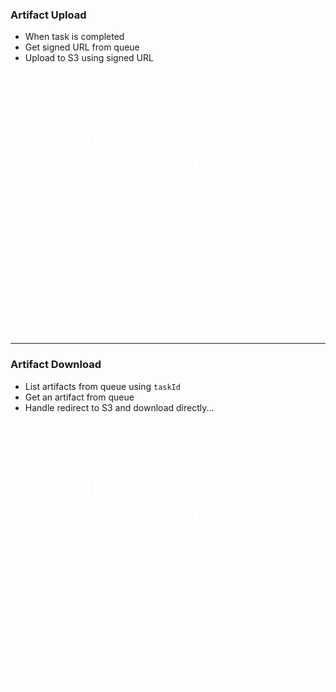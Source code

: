 ### Artifact Upload

 * When task is completed
 * Get signed URL from queue
 * Upload to S3 using signed URL

<center>
<svg
   xmlns:dc="http://purl.org/dc/elements/1.1/"
   xmlns:cc="http://creativecommons.org/ns#"
   xmlns:rdf="http://www.w3.org/1999/02/22-rdf-syntax-ns#"
   xmlns:svg="http://www.w3.org/2000/svg"
   xmlns="http://www.w3.org/2000/svg"
   xmlns:sodipodi="http://sodipodi.sourceforge.net/DTD/sodipodi-0.dtd"
   xmlns:inkscape="http://www.inkscape.org/namespaces/inkscape"
   width="600"
   height="500"
   id="svg3153"
   version="1.1"
   inkscape:version="0.48.3.1 r9886"
   sodipodi:docname="artifact-upload.svg">
  <defs
     id="defs3155">
    <marker
       inkscape:stockid="Arrow1Mend"
       orient="auto"
       refY="0.0"
       refX="0.0"
       id="Arrow1Mend"
       style="overflow:visible;">
      <path
         id="path4048"
         d="M 0.0,0.0 L 5.0,-5.0 L -12.5,0.0 L 5.0,5.0 L 0.0,0.0 z "
         style="fill-rule:evenodd;stroke:#000000;stroke-width:1.0pt;"
         transform="scale(0.4) rotate(180) translate(10,0)" />
    </marker>
    <inkscape:perspective
       sodipodi:type="inkscape:persp3d"
       inkscape:vp_x="0 : 250 : 1"
       inkscape:vp_y="0 : 1000 : 0"
       inkscape:vp_z="600 : 250 : 1"
       inkscape:persp3d-origin="300 : 166.66667 : 1"
       id="perspective3161" />
  </defs>
  <sodipodi:namedview
     id="base"
     pagecolor="#333333"
     bordercolor="#666666"
     borderopacity="1.0"
     inkscape:pageopacity="0.66666667"
     inkscape:pageshadow="2"
     inkscape:zoom="1.4"
     inkscape:cx="268.91754"
     inkscape:cy="250.22889"
     inkscape:document-units="px"
     inkscape:current-layer="layer1"
     showgrid="false"
     showguides="true"
     inkscape:guide-bbox="true"
     inkscape:window-width="1920"
     inkscape:window-height="1025"
     inkscape:window-x="0"
     inkscape:window-y="27"
     inkscape:window-maximized="1" />
  <metadata
     id="metadata3158">
    <rdf:RDF>
      <cc:Work
         rdf:about="">
        <dc:format>image/svg+xml</dc:format>
        <dc:type
           rdf:resource="http://purl.org/dc/dcmitype/StillImage" />
        <dc:title></dc:title>
      </cc:Work>
    </rdf:RDF>
  </metadata>
  <g
     inkscape:label="Layer 1"
     inkscape:groupmode="layer"
     id="layer1"
     transform="translate(0,-552.36218)">
    <g
       id="g6067-6-4-7"
       transform="matrix(1.2174147,0,0,1.2174147,-209.70664,-284.36353)">
      <g
         id="g5342-9-1-2-4-9"
         transform="translate(122.04179,-82.797355)">
        <path
           style="color:#000000;fill:none;stroke:#ffffff;stroke-width:2;stroke-linecap:butt;stroke-linejoin:miter;stroke-miterlimit:4;stroke-opacity:1;stroke-dashoffset:0;marker:none;visibility:visible;display:inline;overflow:visible;enable-background:accumulate"
           id="rect5234-6-8-4-9-83-7"
           d="m 131.09203,838.77085 29.8198,0 0,29.81981 -7.50365,10 -32.31615,0 0,-32.31225 z m -10,8 31.8198,0 0,31.81981 -31.8198,0 z"
           inkscape:connector-curvature="0" />
        <path
           style="fill:none;stroke:#ffffff;stroke-width:2;stroke-linecap:butt;stroke-linejoin:miter;stroke-miterlimit:4;stroke-opacity:1;stroke-dasharray:none"
           id="path5340-8-0-4-6-7"
           transform="translate(0,702.36215)"
           d="m 152.77926,144.62967 8.06544,-8.06543"
           inkscape:connector-curvature="0" />
      </g>
      <text
         style="font-size:18px;font-style:normal;font-variant:normal;font-weight:normal;font-stretch:normal;line-height:125%;letter-spacing:0px;word-spacing:0px;fill:#ffffff;fill-opacity:1;stroke:none;font-family:DejaVu Sans;-inkscape-font-specification:DejaVu Sans"
         xml:space="preserve"
         id="text5536-7-8-6"
         y="813.13824"
         x="230.05235"
         sodipodi:linespacing="125%"><tspan
           style="fill:#ffffff;fill-opacity:1"
           id="tspan5538-5-2-8"
           y="813.13824"
           x="230.05235">Queue</tspan></text>
    </g>
    <g
       id="g6041-5-3-6"
       transform="matrix(1.2174147,0,0,1.2174147,-141.72861,-51.224086)">
      <path
         style="color:#000000;fill:none;stroke:#ffffff;stroke-width:2.63572335;stroke-linecap:butt;stroke-linejoin:miter;stroke-miterlimit:4;stroke-opacity:1;stroke-dasharray:none;stroke-dashoffset:0;marker:none;visibility:visible;display:inline;overflow:visible;enable-background:accumulate"
         id="path5057-3-3-8-2-86-6"
         d="m 553.60711,799.24994 6.7e-4,60.58372 c -3.3e-4,6.89428 -11.51218,12.50586 -25.71276,12.50586 -14.20056,0 -25.71243,-5.61158 -25.70893,-12.4848 l -10e-4,-60.61178 m 51.4234,-0.059 c 0,6.92222 -11.51113,12.5338 -25.71169,12.5338 -14.20058,0 -25.71244,-5.61158 -25.71244,-12.5338 0,-6.92222 11.51115,-12.5338 25.71173,-12.5338 14.20056,0 25.7124,5.61158 25.7124,12.5338 z"
         inkscape:connector-curvature="0" />
      <text
         style="font-size:29.11111069px;font-style:normal;font-variant:normal;font-weight:normal;font-stretch:normal;line-height:125%;letter-spacing:0px;word-spacing:0px;fill:#ffffff;fill-opacity:1;stroke:none;font-family:Monospace;-inkscape-font-specification:Monospace"
         xml:space="preserve"
         id="text5485-7-7-7"
         y="846.21796"
         x="509.57349"
         sodipodi:linespacing="125%"><tspan
           style="font-style:normal;font-variant:normal;font-weight:normal;font-stretch:normal;fill:#ffffff;fill-opacity:1;font-family:DejaVu Sans;-inkscape-font-specification:DejaVu Sans"
           id="tspan5487-8-2-3"
           y="846.21796"
           x="509.57349">S3</tspan></text>
    </g>
    <g
       transform="matrix(1.2174147,0,0,1.2174147,-136.77407,-499.31358)"
       id="g6046-3-1"
       style="fill:#c8deff;fill-opacity:1">
      <path
         inkscape:connector-curvature="0"
         d="m 505.70777,889.69233 c -21.42092,0 -39.7442,14.28116 -47.20531,34.50478 -5.35621,-2.36328 -11.30177,-3.62681 -17.54193,-3.62681 -21.03759,0 -38.54689,14.90134 -42.37532,34.65648 -2.69572,-0.66954 -5.52194,-1.00744 -8.42939,-1.00744 -18.93171,0 -34.26499,15.09594 -34.26499,33.69896 0,18.6038 15.33344,33.699 34.26499,33.699 5.9529,0 11.57043,-1.5076 16.44902,-4.1306 8.42042,8.4426 22.10277,13.9533 37.54534,13.9533 12.43839,0 23.70787,-3.5715 32.03188,-9.3693 7.15298,7.4965 17.16349,12.1398 28.25076,12.1398 14.40383,0 26.99474,-7.8603 33.85393,-19.5957 4.72249,2.656 10.0575,4.181 15.67421,4.181 19.63149,0 35.54059,-18.2222 35.54059,-40.70173 0,-21.64929 -14.77085,-39.32334 -33.39883,-40.60057 -3.15506,-26.96374 -24.52183,-47.80396 -50.3943,-47.80396 z"
         id="path4074-4-7-17"
         style="fill:none;stroke:#ffffff;stroke-width:3.26240063;stroke-linecap:round;stroke-linejoin:round;stroke-opacity:1" />
      <g
         transform="translate(370.40009,135.59866)"
         id="g5342-1-1-8"
         style="fill:#ffffff;fill-opacity:1">
        <path
           inkscape:connector-curvature="0"
           d="m 131.09203,838.77085 29.8198,0 0,29.81981 -7.50365,10 -32.31615,0 0,-32.31225 z m -10,8 31.8198,0 0,31.81981 -31.8198,0 z"
           id="rect5234-6-3-4-91"
           style="color:#000000;fill:none;stroke:#ffffff;stroke-width:2;stroke-linecap:butt;stroke-linejoin:miter;stroke-miterlimit:4;stroke-opacity:1;stroke-dashoffset:0;marker:none;visibility:visible;display:inline;overflow:visible;enable-background:accumulate" />
        <path
           inkscape:connector-curvature="0"
           d="m 152.77926,144.62967 8.06544,-8.06543"
           transform="translate(0,702.36215)"
           id="path5340-6-7-0"
           style="fill:#ffffff;fill-opacity:1;stroke:#ffffff;stroke-width:2;stroke-linecap:butt;stroke-linejoin:miter;stroke-miterlimit:4;stroke-opacity:1;stroke-dasharray:none" />
      </g>
      <g
         transform="translate(359.60898,62.042311)"
         id="g5342-5-8-4"
         style="fill:#ffffff;fill-opacity:1">
        <path
           inkscape:connector-curvature="0"
           d="m 131.09203,838.77085 29.8198,0 0,29.81981 -7.50365,10 -32.31615,0 0,-32.31225 z m -10,8 31.8198,0 0,31.81981 -31.8198,0 z"
           id="rect5234-6-7-6-7"
           style="color:#000000;fill:none;stroke:#ffffff;stroke-width:2;stroke-linecap:butt;stroke-linejoin:miter;stroke-miterlimit:4;stroke-opacity:1;stroke-dashoffset:0;marker:none;visibility:visible;display:inline;overflow:visible;enable-background:accumulate" />
        <path
           inkscape:connector-curvature="0"
           d="m 152.77926,144.62967 8.06544,-8.06543"
           transform="translate(0,702.36215)"
           id="path5340-64-4-5"
           style="fill:#ffffff;fill-opacity:1;stroke:#ffffff;stroke-width:2;stroke-linecap:butt;stroke-linejoin:miter;stroke-miterlimit:4;stroke-opacity:1;stroke-dasharray:none" />
      </g>
      <g
         transform="translate(297.76279,134.14585)"
         id="g5342-5-7-6-8"
         style="fill:#ffffff;fill-opacity:1">
        <path
           inkscape:connector-curvature="0"
           d="m 131.09203,838.77085 29.8198,0 0,29.81981 -7.50365,10 -32.31615,0 0,-32.31225 z m -10,8 31.8198,0 0,31.81981 -31.8198,0 z"
           id="rect5234-6-7-9-3-3"
           style="color:#000000;fill:none;stroke:#ffffff;stroke-width:2;stroke-linecap:butt;stroke-linejoin:miter;stroke-miterlimit:4;stroke-opacity:1;stroke-dashoffset:0;marker:none;visibility:visible;display:inline;overflow:visible;enable-background:accumulate" />
        <path
           inkscape:connector-curvature="0"
           d="m 152.77926,144.62967 8.06544,-8.06543"
           transform="translate(0,702.36215)"
           id="path5340-64-9-9-5"
           style="fill:#ffffff;fill-opacity:1;stroke:#ffffff;stroke-width:2;stroke-linecap:butt;stroke-linejoin:miter;stroke-miterlimit:4;stroke-opacity:1;stroke-dasharray:none" />
      </g>
      <text
         sodipodi:linespacing="125%"
         x="429.92096"
         y="961.85248"
         id="text6033-5-5"
         xml:space="preserve"
         style="font-size:18px;font-style:normal;font-variant:normal;font-weight:normal;font-stretch:normal;line-height:125%;letter-spacing:0px;word-spacing:0px;fill:#ffffff;fill-opacity:1;stroke:none;font-family:DejaVu Sans;-inkscape-font-specification:DejaVu Sans"><tspan
           x="429.92096"
           y="961.85248"
           id="tspan6035-2-5"
           style="fill:#ffffff;fill-opacity:1">EC2 Workers</tspan></text>
    </g>
    <g
       id="g5022"
       style="fill:#ffffff;fill-opacity:1">
      <path
         style="font-size:medium;font-style:normal;font-variant:normal;font-weight:normal;font-stretch:normal;text-indent:0;text-align:start;text-decoration:none;line-height:normal;letter-spacing:normal;word-spacing:normal;text-transform:none;direction:ltr;block-progression:tb;writing-mode:lr-tb;text-anchor:start;baseline-shift:baseline;color:#000000;fill:#ffffff;fill-opacity:1;stroke:none;stroke-width:2.59999989999999981;marker:none;visibility:visible;display:inline;overflow:visible;enable-background:accumulate;font-family:Sans;-inkscape-font-specification:Sans"
         d="m 188.09375,659.58093 c -13.8154,-0.12878 -28.84517,0.12687 -45.28125,0.78125 l 0.0937,2.59375 c 131.18064,-5.22279 171.77499,16.41512 222.40625,32.78125 l 0.8125,-2.46875 c -44.08239,-14.24926 -81.32343,-32.78601 -178.03125,-33.6875 z"
         id="path4828"
         inkscape:connector-curvature="0" />
      <path
         style="fill-rule:evenodd;stroke:#ffffff;stroke-width:1.03999996000000006pt;fill:#ffffff;fill-opacity:1;stroke-opacity:1"
         d="m 153.24892,661.23416 4.98901,-5.40276 -17.97872,5.91992 18.39246,4.47185 -5.40275,-4.98901 z"
         id="path5028"
         inkscape:connector-curvature="0" />
    </g>
    <text
       xml:space="preserve"
       style="font-size:16px;font-style:normal;font-variant:normal;font-weight:normal;font-stretch:normal;line-height:125%;letter-spacing:0px;word-spacing:0px;fill:#ffffff;fill-opacity:1;stroke:none;font-family:Monospace;-inkscape-font-specification:Monospace"
       x="216.19836"
       y="634.79877"
       id="text4830"
       sodipodi:linespacing="125%"
       transform="matrix(0.99784189,0.06566247,-0.06566247,0.99784189,0,0)"><tspan
         sodipodi:role="line"
         id="tspan4832"
         x="216.19836"
         y="634.79877">Create Artifact</tspan></text>
    <text
       xml:space="preserve"
       style="font-size:16px;font-style:normal;font-variant:normal;font-weight:normal;font-stretch:normal;line-height:125%;letter-spacing:0px;word-spacing:0px;fill:#ffffff;fill-opacity:1;stroke:none;font-family:Monospace;-inkscape-font-specification:Monospace"
       x="255.71446"
       y="690.64728"
       id="text4834"
       sodipodi:linespacing="125%"
       transform="matrix(0.99122178,0.13220964,-0.13220964,0.99122178,0,0)"><tspan
         sodipodi:role="line"
         id="tspan4836"
         x="255.71446"
         y="690.64728">Signed PUT URL</tspan></text>
    <g
       id="g5030"
       style="fill:#ffffff;fill-opacity:1">
      <path
         style="font-size:medium;font-style:normal;font-variant:normal;font-weight:normal;font-stretch:normal;text-indent:0;text-align:start;text-decoration:none;line-height:normal;letter-spacing:normal;word-spacing:normal;text-transform:none;direction:ltr;block-progression:tb;writing-mode:lr-tb;text-anchor:start;baseline-shift:baseline;color:#000000;fill:#ffffff;fill-opacity:1;stroke:none;stroke-width:2.59999989999999981;marker:none;visibility:visible;display:inline;overflow:visible;enable-background:accumulate;font-family:Sans;-inkscape-font-specification:Sans"
         d="m 137.5,682.89343 7.5,2.15625 0.71875,-2.5 -7.5,-2.15625 z m 14.96875,4.3125 7.5,2.1875 0.71875,-2.5 -7.46875,-2.15625 z m 15,4.375 7.5,2.1875 0.71875,-2.5 -7.5,-2.1875 z m 15,4.3125 7.5,2.125 0.71875,-2.5 -7.53125,-2.125 z m 15.03125,4.1875 0.84375,0.21875 6.34375,1.65625 0.375,0.0937 0.65625,-2.5 -0.375,-0.0937 -0.0312,0 -6.28125,-1.65625 -0.0312,0 -0.8125,-0.25 z m 15.15625,3.875 4.59375,1.09375 0.0312,0 3,0.6875 0.5625,-2.53125 -3,-0.6875 -4.59375,-1.09375 z m 15.25,3.4375 1.90625,0.40625 0.0312,0 5.75,1.09375 0.46875,-2.53125 -5.71875,-1.125 -0.0312,0 -1.875,-0.40625 z m 124.15625,0.53125 0.40625,2.59375 7.6875,-1.15625 -0.375,-2.5625 z m -108.75,2.34375 5.53125,0.875 0.0312,0 2.15625,0.3125 0.375,-2.5625 -2.15625,-0.3125 -0.0312,0 -5.5,-0.875 z m 99.21875,-1.0625 -5.90625,0.65625 0.3125,2.5625 5.90625,-0.65625 1.84375,-0.21875 -0.3125,-2.59375 z m -83.71875,3.25 3.03125,0.375 0.0312,0 4.71875,0.46875 0.25,-2.59375 -4.6875,-0.46875 -0.0312,0 -3.03125,-0.34375 z m 67.4375,-1.59375 -5.09375,0.34375 0.1875,2.59375 5.09375,-0.34375 0.0312,0 2.65625,-0.25 -0.21875,-2.59375 z m -51.875,3.0625 0.8125,0.0625 0.0312,0 6.84375,0.375 0.0312,0 0.125,0.0312 0.0937,-2.625 -0.125,0 -0.0312,0 -6.75,-0.375 -0.0312,0 -0.78125,-0.0625 z m 36.46875,-2.125 -0.0312,0 -5.1875,0.15625 0.0937,2.59375 5.21875,-0.15625 0.0312,0 2.5625,-0.125 -0.125,-2.59375 z m -20.78125,2.8125 6.09375,0.0937 0.0312,0 1.6875,-0.0312 -0.0312,-2.59375 -1.625,0.0312 -0.0312,0 -6.09375,-0.0937 z"
         id="path4838"
         inkscape:connector-curvature="0" />
      <path
         style="fill-rule:evenodd;stroke:#ffffff;stroke-width:1.03999996000000006pt;fill:#ffffff;fill-opacity:1;stroke-opacity:1"
         d="m 349.7259,709.68978 -4.3304,5.94371 17.17303,-7.96036 -18.78634,-2.31374 5.94371,4.33039 z"
         id="path5036"
         inkscape:connector-curvature="0" />
    </g>
    <g
       id="g5245">
      <path
         style="font-size:medium;font-style:normal;font-variant:normal;font-weight:normal;font-stretch:normal;text-indent:0;text-align:start;text-decoration:none;line-height:normal;letter-spacing:normal;word-spacing:normal;text-transform:none;direction:ltr;block-progression:tb;writing-mode:lr-tb;text-anchor:start;baseline-shift:baseline;color:#000000;fill:#ffffff;fill-opacity:1;stroke:none;stroke-width:3.0999999;marker:none;visibility:visible;display:inline;overflow:visible;enable-background:accumulate;font-family:Sans;-inkscape-font-specification:Sans"
         d="m 397.03125,742.98718 c -3.85685,64.9698 12.88336,111.52159 59.5625,176.71875 l 2.53125,-1.8125 c -46.47882,-64.91738 -62.82047,-110.36177 -59,-174.71875 l -3.09375,-0.1875 z"
         id="path5057"
         inkscape:connector-curvature="0" />
      <path
         style="fill-rule:evenodd;stroke:#ffffff;stroke-width:1.23999996000000001pt;stroke-opacity:1;fill:#ffffff;fill-opacity:1"
         d="m 450.63856,908.70848 -8.65042,-1.43184 17.67366,14.03467 -7.5914,-21.25326 -1.43184,8.65043 z"
         id="path5251"
         inkscape:connector-curvature="0" />
    </g>
    <text
       xml:space="preserve"
       style="font-size:16px;font-style:normal;font-variant:normal;font-weight:normal;font-stretch:normal;line-height:125%;letter-spacing:0px;word-spacing:0px;fill:#ffffff;fill-opacity:1;stroke:none;font-family:Monospace;-inkscape-font-specification:Monospace"
       x="858.38721"
       y="-87.263168"
       id="text5241"
       sodipodi:linespacing="125%"
       transform="matrix(0.37538541,0.92686881,-0.92686881,0.37538541,0,0)"><tspan
         sodipodi:role="line"
         id="tspan5243"
         x="858.38721"
         y="-87.263168">PUT to Signed URL</tspan></text>
  </g>
</svg>
</center>


---

### Artifact Download

 * List artifacts from queue using `taskId`
 * Get an artifact from queue
 * Handle redirect to S3 and download directly...

<center>
  <svg
   xmlns:dc="http://purl.org/dc/elements/1.1/"
   xmlns:cc="http://creativecommons.org/ns#"
   xmlns:rdf="http://www.w3.org/1999/02/22-rdf-syntax-ns#"
   xmlns:svg="http://www.w3.org/2000/svg"
   xmlns="http://www.w3.org/2000/svg"
   version="1.1"
   width="600"
   height="500"
   id="svg3153">
  <defs
     id="defs3155">
    <marker
       refX="0"
       refY="0"
       orient="auto"
       id="Arrow1Mend"
       style="overflow:visible">
      <path
         d="M 0,0 5,-5 -12.5,0 5,5 0,0 z"
         transform="matrix(-0.4,0,0,-0.4,-4,0)"
         id="path4048"
         style="fill-rule:evenodd;stroke:#000000;stroke-width:1pt" />
    </marker>
  </defs>
  <metadata
     id="metadata3158">
    <rdf:RDF>
      <cc:Work
         rdf:about="">
        <dc:format>image/svg+xml</dc:format>
        <dc:type
           rdf:resource="http://purl.org/dc/dcmitype/StillImage" />
        <dc:title></dc:title>
      </cc:Work>
    </rdf:RDF>
  </metadata>
  <g
     transform="translate(0,-552.36218)"
     id="layer1">
    <g
       transform="matrix(1.2174147,0,0,1.2174147,-209.70664,-284.36353)"
       id="g6067-6-4-7">
      <g
         transform="translate(122.04179,-82.797355)"
         id="g5342-9-1-2-4-9">
        <path
           d="m 131.09203,838.77085 29.8198,0 0,29.81981 -7.50365,10 -32.31615,0 0,-32.31225 z m -10,8 31.8198,0 0,31.81981 -31.8198,0 z"
           id="rect5234-6-8-4-9-83-7"
           style="color:#000000;fill:none;stroke:#ffffff;stroke-width:2;stroke-linecap:butt;stroke-linejoin:miter;stroke-miterlimit:4;stroke-opacity:1;stroke-dashoffset:0;marker:none;visibility:visible;display:inline;overflow:visible;enable-background:accumulate" />
        <path
           d="m 152.77926,144.62967 8.06544,-8.06543"
           transform="translate(0,702.36215)"
           id="path5340-8-0-4-6-7"
           style="fill:none;stroke:#ffffff;stroke-width:2;stroke-linecap:butt;stroke-linejoin:miter;stroke-miterlimit:4;stroke-opacity:1;stroke-dasharray:none" />
      </g>
      <text
         x="230.05235"
         y="813.13824"
         id="text5536-7-8-6"
         xml:space="preserve"
         style="font-size:18px;font-style:normal;font-variant:normal;font-weight:normal;font-stretch:normal;line-height:125%;letter-spacing:0px;word-spacing:0px;fill:#ffffff;fill-opacity:1;stroke:none;font-family:DejaVu Sans;-inkscape-font-specification:DejaVu Sans"><tspan
           x="230.05235"
           y="813.13824"
           id="tspan5538-5-2-8"
           style="fill:#ffffff;fill-opacity:1">Queue</tspan></text>
    </g>
    <g
       transform="matrix(1.2174147,0,0,1.2174147,-112.4429,-77.652657)"
       id="g6041-5-3-6">
      <path
         d="m 553.60711,799.24994 6.7e-4,60.58372 c -3.3e-4,6.89428 -11.51218,12.50586 -25.71276,12.50586 -14.20056,0 -25.71243,-5.61158 -25.70893,-12.4848 l -10e-4,-60.61178 m 51.4234,-0.059 c 0,6.92222 -11.51113,12.5338 -25.71169,12.5338 -14.20058,0 -25.71244,-5.61158 -25.71244,-12.5338 0,-6.92222 11.51115,-12.5338 25.71173,-12.5338 14.20056,0 25.7124,5.61158 25.7124,12.5338 z"
         id="path5057-3-3-8-2-86-6"
         style="color:#000000;fill:none;stroke:#ffffff;stroke-width:2.63572335;stroke-linecap:butt;stroke-linejoin:miter;stroke-miterlimit:4;stroke-opacity:1;stroke-dasharray:none;stroke-dashoffset:0;marker:none;visibility:visible;display:inline;overflow:visible;enable-background:accumulate" />
      <text
         x="509.57349"
         y="846.21796"
         id="text5485-7-7-7"
         xml:space="preserve"
         style="font-size:29.11111069px;font-style:normal;font-variant:normal;font-weight:normal;font-stretch:normal;line-height:125%;letter-spacing:0px;word-spacing:0px;fill:#ffffff;fill-opacity:1;stroke:none;font-family:Monospace;-inkscape-font-specification:Monospace"><tspan
           x="509.57349"
           y="846.21796"
           id="tspan5487-8-2-3"
           style="font-style:normal;font-variant:normal;font-weight:normal;font-stretch:normal;fill:#ffffff;fill-opacity:1;font-family:DejaVu Sans;-inkscape-font-specification:DejaVu Sans">S3</tspan></text>
    </g>
    <g
       transform="matrix(1.2174147,0,0,1.2174147,11.297603,-225.63882)"
       id="g6092-3-6-3">
      <g
         transform="translate(-36.25,12.75)"
         id="g5228-7-5-3">
        <path
           d="m 79,266 28.5,-28.5 7.97789,29.77388"
           transform="translate(0,702.36215)"
           id="path5220-9-0-0"
           style="fill:none;stroke:#ffffff;stroke-width:2;stroke-linecap:butt;stroke-linejoin:miter;stroke-miterlimit:4;stroke-opacity:1;stroke-dasharray:none" />
        <path
           d="m 107,237.5 6.74343,-25.16682 -22.545109,6.04094"
           transform="translate(0,702.36215)"
           id="path5222-6-2-5"
           style="fill:none;stroke:#ffffff;stroke-width:2;stroke-linecap:butt;stroke-linejoin:miter;stroke-miterlimit:4;stroke-opacity:1;stroke-dasharray:none" />
        <path
           d="m 114,212.5 9,18"
           transform="translate(0,702.36215)"
           id="path5224-3-5-4"
           style="fill:none;stroke:#ffffff;stroke-width:2;stroke-linecap:butt;stroke-linejoin:miter;stroke-miterlimit:4;stroke-opacity:1;stroke-dasharray:none" />
        <path
           d="m 131,201.5 a 12.75,12.25 0 1 1 -25.5,0 12.75,12.25 0 1 1 25.5,0 z"
           transform="translate(1.75,701.61215)"
           id="path5226-7-5-8"
           style="color:#000000;fill:none;stroke:#ffffff;stroke-width:2;stroke-linecap:butt;stroke-linejoin:miter;stroke-miterlimit:4;stroke-opacity:1;stroke-dasharray:none;stroke-dashoffset:0;marker:none;visibility:visible;display:inline;overflow:visible;enable-background:accumulate" />
      </g>
      <path
         d="m 81.75,951.1122 23.25,-2.25005 5.5972,-20.88902"
         id="path6086-5-9-6"
         style="fill:none;stroke:#ffffff;stroke-width:3.5;stroke-linecap:butt;stroke-linejoin:miter;stroke-miterlimit:4;stroke-opacity:1;stroke-dasharray:none" />
      <text
         x="30"
         y="1000.3621"
         id="text6088-6-3-7"
         xml:space="preserve"
         style="font-size:18px;font-style:normal;font-variant:normal;font-weight:normal;font-stretch:normal;line-height:125%;letter-spacing:0px;word-spacing:0px;fill:#ffffff;fill-opacity:1;stroke:none;font-family:DejaVu Sans;-inkscape-font-specification:DejaVu Sans"><tspan
           x="30"
           y="1000.3621"
           id="tspan6090-6-9-6"
           style="fill:#ffffff;fill-opacity:1">Developer</tspan></text>
    </g>
    <g
       transform="matrix(1.2174147,0,0,1.2174147,-136.77407,-499.31358)"
       id="g6046-3-1"
       style="fill:#c8deff;fill-opacity:1">
      <path
         d="m 505.70777,889.69233 c -21.42092,0 -39.7442,14.28116 -47.20531,34.50478 -5.35621,-2.36328 -11.30177,-3.62681 -17.54193,-3.62681 -21.03759,0 -38.54689,14.90134 -42.37532,34.65648 -2.69572,-0.66954 -5.52194,-1.00744 -8.42939,-1.00744 -18.93171,0 -34.26499,15.09594 -34.26499,33.69896 0,18.6038 15.33344,33.699 34.26499,33.699 5.9529,0 11.57043,-1.5076 16.44902,-4.1306 8.42042,8.4426 22.10277,13.9533 37.54534,13.9533 12.43839,0 23.70787,-3.5715 32.03188,-9.3693 7.15298,7.4965 17.16349,12.1398 28.25076,12.1398 14.40383,0 26.99474,-7.8603 33.85393,-19.5957 4.72249,2.656 10.0575,4.181 15.67421,4.181 19.63149,0 35.54059,-18.2222 35.54059,-40.70173 0,-21.64929 -14.77085,-39.32334 -33.39883,-40.60057 -3.15506,-26.96374 -24.52183,-47.80396 -50.3943,-47.80396 z"
         id="path4074-4-7-17"
         style="fill:none;stroke:#ffffff;stroke-width:3.26240063;stroke-linecap:round;stroke-linejoin:round;stroke-opacity:1" />
      <g
         transform="translate(370.40009,135.59866)"
         id="g5342-1-1-8"
         style="fill:#ffffff;fill-opacity:1">
        <path
           d="m 131.09203,838.77085 29.8198,0 0,29.81981 -7.50365,10 -32.31615,0 0,-32.31225 z m -10,8 31.8198,0 0,31.81981 -31.8198,0 z"
           id="rect5234-6-3-4-91"
           style="color:#000000;fill:none;stroke:#ffffff;stroke-width:2;stroke-linecap:butt;stroke-linejoin:miter;stroke-miterlimit:4;stroke-opacity:1;stroke-dashoffset:0;marker:none;visibility:visible;display:inline;overflow:visible;enable-background:accumulate" />
        <path
           d="m 152.77926,144.62967 8.06544,-8.06543"
           transform="translate(0,702.36215)"
           id="path5340-6-7-0"
           style="fill:#ffffff;fill-opacity:1;stroke:#ffffff;stroke-width:2;stroke-linecap:butt;stroke-linejoin:miter;stroke-miterlimit:4;stroke-opacity:1;stroke-dasharray:none" />
      </g>
      <g
         transform="translate(359.60898,62.042311)"
         id="g5342-5-8-4"
         style="fill:#ffffff;fill-opacity:1">
        <path
           d="m 131.09203,838.77085 29.8198,0 0,29.81981 -7.50365,10 -32.31615,0 0,-32.31225 z m -10,8 31.8198,0 0,31.81981 -31.8198,0 z"
           id="rect5234-6-7-6-7"
           style="color:#000000;fill:none;stroke:#ffffff;stroke-width:2;stroke-linecap:butt;stroke-linejoin:miter;stroke-miterlimit:4;stroke-opacity:1;stroke-dashoffset:0;marker:none;visibility:visible;display:inline;overflow:visible;enable-background:accumulate" />
        <path
           d="m 152.77926,144.62967 8.06544,-8.06543"
           transform="translate(0,702.36215)"
           id="path5340-64-4-5"
           style="fill:#ffffff;fill-opacity:1;stroke:#ffffff;stroke-width:2;stroke-linecap:butt;stroke-linejoin:miter;stroke-miterlimit:4;stroke-opacity:1;stroke-dasharray:none" />
      </g>
      <g
         transform="translate(297.76279,134.14585)"
         id="g5342-5-7-6-8"
         style="fill:#ffffff;fill-opacity:1">
        <path
           d="m 131.09203,838.77085 29.8198,0 0,29.81981 -7.50365,10 -32.31615,0 0,-32.31225 z m -10,8 31.8198,0 0,31.81981 -31.8198,0 z"
           id="rect5234-6-7-9-3-3"
           style="color:#000000;fill:none;stroke:#ffffff;stroke-width:2;stroke-linecap:butt;stroke-linejoin:miter;stroke-miterlimit:4;stroke-opacity:1;stroke-dashoffset:0;marker:none;visibility:visible;display:inline;overflow:visible;enable-background:accumulate" />
        <path
           d="m 152.77926,144.62967 8.06544,-8.06543"
           transform="translate(0,702.36215)"
           id="path5340-64-9-9-5"
           style="fill:#ffffff;fill-opacity:1;stroke:#ffffff;stroke-width:2;stroke-linecap:butt;stroke-linejoin:miter;stroke-miterlimit:4;stroke-opacity:1;stroke-dasharray:none" />
      </g>
      <text
         x="429.92096"
         y="961.85248"
         id="text6033-5-5"
         xml:space="preserve"
         style="font-size:18px;font-style:normal;font-variant:normal;font-weight:normal;font-stretch:normal;line-height:125%;letter-spacing:0px;word-spacing:0px;fill:#ffffff;fill-opacity:1;stroke:none;font-family:DejaVu Sans;-inkscape-font-specification:DejaVu Sans"><tspan
           x="429.92096"
           y="961.85248"
           id="tspan6035-2-5"
           style="fill:#ffffff;fill-opacity:1">EC2 Workers</tspan></text>
    </g>
    <text
       x="674.11182"
       y="483.36432"
       transform="matrix(0.82880857,0.55953227,-0.55953227,0.82880857,0,0)"
       id="text4479"
       xml:space="preserve"
       style="font-size:16px;font-style:normal;font-variant:normal;font-weight:normal;font-stretch:normal;line-height:125%;letter-spacing:0px;word-spacing:0px;fill:#ffffff;fill-opacity:1;stroke:none;font-family:Monospace;-inkscape-font-specification:Monospace"><tspan
         x="674.11182"
         y="483.36432"
         id="tspan4481">Redirect</tspan></text>
    <text
       x="291.77359"
       y="877.47205"
       transform="matrix(0.99751455,0.07046076,-0.07046076,0.99751455,0,0)"
       id="text4483"
       xml:space="preserve"
       style="font-size:16px;font-style:normal;font-variant:normal;font-weight:normal;font-stretch:normal;line-height:125%;letter-spacing:0px;word-spacing:0px;fill:#ffffff;fill-opacity:1;stroke:none;font-family:Monospace;-inkscape-font-specification:Monospace"><tspan
         x="291.77359"
         y="877.47205"
         id="tspan4485">GET &lt;signed-url&gt;</tspan></text>
    <text
       x="13.424511"
       y="816.43994"
       transform="matrix(0.99997619,0.0069012,-0.0069012,0.99997619,0,0)"
       id="text4487"
       xml:space="preserve"
       style="font-size:16px;font-style:normal;font-variant:normal;font-weight:normal;font-stretch:normal;line-height:125%;letter-spacing:0px;word-spacing:0px;fill:#ffffff;fill-opacity:1;stroke:none;font-family:Monospace;-inkscape-font-specification:Monospace"><tspan
         x="13.424511"
         y="816.43994"
         id="tspan4489">GET ../build.zip</tspan></text>
    <g
       id="g4730">
      <path
         d="m 132.28125,713.64343 -1.6875,1.71875 c 22.51413,22.34509 32.64576,51.47925 34.5625,82.5 1.91674,31.02075 -4.40928,63.87843 -14.84375,93.375 l 2.25,0.8125 c 10.51923,-29.73616 16.94323,-62.86304 15,-94.3125 -1.94323,-31.44946 -12.28153,-61.26671 -35.28125,-84.09375 z"
         id="path4542"
         style="font-size:medium;font-style:normal;font-variant:normal;font-weight:normal;font-stretch:normal;text-indent:0;text-align:start;text-decoration:none;line-height:normal;letter-spacing:normal;word-spacing:normal;text-transform:none;direction:ltr;block-progression:tb;writing-mode:lr-tb;text-anchor:start;baseline-shift:baseline;color:#000000;fill:#ffffff;fill-opacity:1;stroke:none;stroke-width:2.4000001;marker:none;visibility:visible;display:inline;overflow:visible;enable-background:accumulate;font-family:Sans;-inkscape-font-specification:Sans" />
      <path
         d="m 138.24233,721.26764 6.78817,-0.0256 -15.30537,-8.42767 8.54278,15.24143 -0.0256,-6.78818 z"
         id="path4736"
         style="fill:#ffffff;fill-opacity:1;fill-rule:evenodd;stroke:#ffffff;stroke-width:0.96000004pt;stroke-opacity:1" />
    </g>
    <g
       id="g4738">
      <path
         d="m 190.875,900.98718 c -11.8389,0.0134 -22.49952,0.31076 -31.65625,0.90625 l 0.15625,2.375 c 72.69863,-4.7278 243.42028,9.6994 328.84375,34.96875 l 0.6875,-2.3125 C 413.64121,914.66033 273.74729,900.8933 190.875,900.98718 z"
         id="path4544"
         style="font-size:medium;font-style:normal;font-variant:normal;font-weight:normal;font-stretch:normal;text-indent:0;text-align:start;text-decoration:none;line-height:normal;letter-spacing:normal;word-spacing:normal;text-transform:none;direction:ltr;block-progression:tb;writing-mode:lr-tb;text-anchor:start;baseline-shift:baseline;color:#000000;fill:#ffffff;fill-opacity:1;stroke:none;stroke-width:2.4000001;marker:none;visibility:visible;display:inline;overflow:visible;enable-background:accumulate;font-family:Sans;-inkscape-font-specification:Sans" />
      <path
         d="m 479.36576,935.35331 -5.96442,3.24126 17.47151,0.16269 -14.74835,-9.36836 3.24126,5.96441 z"
         id="path4744"
         style="fill:#ffffff;fill-opacity:1;fill-rule:evenodd;stroke:#ffffff;stroke-width:0.96000004pt;stroke-opacity:1" />
    </g>
    <g
       id="g4746">
      <path
         d="m 140,684.04968 5.75,4.3125 1.4375,-1.9375 -5.75,-4.3125 z m 11.5,8.625 5.78125,4.3125 1.4375,-1.90625 -5.75,-4.3125 z m 11.53125,8.65625 5.75,4.3125 1.4375,-1.9375 -5.75,-4.3125 z m 11.53125,8.625 5.75,4.3125 1.4375,-1.9375 -5.75,-4.3125 z m 11.53125,8.625 5.75,4.3125 1.4375,-1.9375 -5.75,-4.3125 z m 11.53125,8.625 5.78125,4.3125 1.4375,-1.9375 -5.78125,-4.3125 z m 11.5625,8.59375 5.78125,4.28125 1.40625,-1.90625 -5.75,-4.3125 z m 11.5625,8.59375 2.59375,1.9375 0.0312,0 3.15625,2.34375 1.40625,-1.9375 -3.15625,-2.3125 -2.625,-1.96875 z m 11.5625,8.5625 3.375,2.46875 2.4375,1.78125 1.40625,-1.9375 -2.4375,-1.78125 -3.34375,-2.46875 z m 11.625,8.5 3.6875,2.71875 2.125,1.53125 1.40625,-1.9375 -2.125,-1.53125 -3.6875,-2.6875 z m 11.65625,8.5 3.59375,2.625 0.0312,0 2.1875,1.59375 1.40625,-1.96875 -2.1875,-1.5625 -0.0312,0 -3.59375,-2.625 z m 11.6875,8.40625 3.15625,2.28125 0.0312,0.0312 2.65625,1.875 1.40625,-1.9375 -2.6875,-1.90625 -3.1875,-2.28125 z m 11.71875,8.375 2.40625,1.6875 3.5,2.4375 1.375,-1.96875 -3.5,-2.4375 -2.375,-1.6875 z m 11.8125,8.25 1.25,0.90625 4.65625,3.21875 1.375,-2 -4.65625,-3.1875 -1.25,-0.875 z m 11.84375,8.1875 5.96875,4.03125 1.34375,-1.96875 L 304,801.20593 z m 11.96875,8.0625 6,3.96875 1.3125,-2 -6,-3.96875 z m 12.03125,7.90625 5.8125,3.75 0.25,0.15625 1.28125,-2 -0.25,-0.1875 0,0.0312 -5.78125,-3.75 z m 12.15625,7.75 3.3125,2.09375 2.8125,1.71875 1.25,-2.03125 -2.78125,-1.71875 -0.0312,0 -3.28125,-2.09375 z m 12.28125,7.59375 0.5625,0.34375 5.625,3.34375 1.21875,-2.0625 -5.59375,-3.34375 -0.0312,0 -0.53125,-0.34375 z m 12.40625,7.34375 6.25,3.59375 1.1875,-2.09375 -6.25,-3.59375 z m 12.5625,7.09375 3.65625,2.0625 0.0312,0 2.625,1.40625 1.125,-2.125 -2.59375,-1.375 -0.0312,-0.0312 -3.65625,-2.03125 z m 12.65625,6.875 0.28125,0.15625 0.0312,0 6.125,3.125 1.09375,-2.125 -6.09375,-3.125 -0.0312,0 -0.25,-0.15625 z m 12.875,6.53125 6,2.9375 0,0.0312 0.0312,0 0.46875,0.21875 1.03125,-2.1875 -0.46875,-0.1875 -0.0312,-0.0312 -5.96875,-2.9375 z m 13,6.25 2.375,1.09375 0,0.0312 4.21875,1.875 0.96875,-2.1875 -4.1875,-1.90625 0,0.0312 -2.34375,-1.125 z m 13.1875,5.9375 6.625,2.8125 0.9375,-2.1875 -6.625,-2.84375 z m 13.28125,5.5625 4.53125,1.84375 0.0312,0 2.15625,0.84375 0.875,-2.25 -2.15625,-0.8125 -0.0312,0 0,-0.0312 -4.5,-1.8125 z m 13.4375,5.28125 0.90625,0.34375 0.0312,0 5.84375,2.15625 0.8125,-2.25 -5.8125,-2.125 -0.0312,0 0,-0.0312 -0.875,-0.34375 z m 13.5625,4.9375 6.8125,2.34375 0.78125,-2.25 -6.8125,-2.375 z m 13.65625,4.625 4.34375,1.4375 0.75,-2.28125 -4.34375,-1.4375 z"
         id="path4546"
         style="font-size:medium;font-style:normal;font-variant:normal;font-weight:normal;font-stretch:normal;text-indent:0;text-align:start;text-decoration:none;line-height:normal;letter-spacing:normal;word-spacing:normal;text-transform:none;direction:ltr;block-progression:tb;writing-mode:lr-tb;text-anchor:start;baseline-shift:baseline;color:#000000;fill:#ffffff;fill-opacity:1;stroke:none;stroke-width:2.4000001;marker:none;visibility:visible;display:inline;overflow:visible;enable-background:accumulate;font-family:Sans;-inkscape-font-specification:Sans" />
      <path
         d="m 477.28769,892.28602 -6.0371,3.10379 17.4632,0.56285 -14.52989,-9.70373 3.10379,6.03709 z"
         id="path4752"
         style="fill:#ffffff;fill-opacity:1;fill-rule:evenodd;stroke:#ffffff;stroke-width:0.96000004pt;stroke-opacity:1" />
    </g>
  </g>
</svg>
</center>
